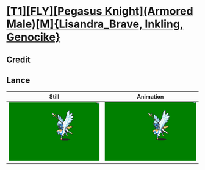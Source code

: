 # [\[T1\]\[FLY\]\[Pegasus Knight\]\(Armored Male\)\[M\]{Lisandra_Brave, Inkling, Genocike}](../)

## Credit


	
## Lance

| Still | Animation |
| :---: | :-------: |
| ![Lance still](./Lance_000.png) | ![Lance animation](./Lance.gif) |

